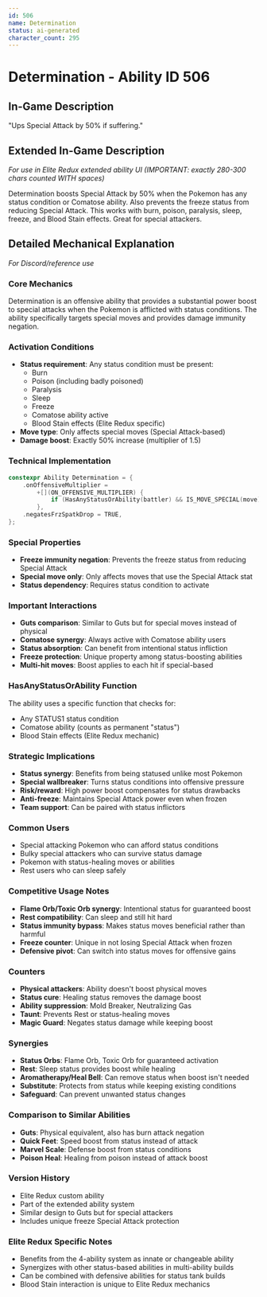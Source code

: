 ```yaml
---
id: 506
name: Determination
status: ai-generated
character_count: 295
---
```


# Determination - Ability ID 506

## In-Game Description
"Ups Special Attack by 50% if suffering."

## Extended In-Game Description
*For use in Elite Redux extended ability UI (IMPORTANT: exactly 280-300 chars counted WITH spaces)*

Determination boosts Special Attack by 50% when the Pokemon has any status condition or Comatose ability. Also prevents the freeze status from reducing Special Attack. This works with burn, poison, paralysis, sleep, freeze, and Blood Stain effects. Great for special attackers.

## Detailed Mechanical Explanation
*For Discord/reference use*

### Core Mechanics
Determination is an offensive ability that provides a substantial power boost to special attacks when the Pokemon is afflicted with status conditions. The ability specifically targets special moves and provides damage immunity negation.

### Activation Conditions
- **Status requirement**: Any status condition must be present:
  - Burn
  - Poison (including badly poisoned)
  - Paralysis
  - Sleep
  - Freeze
  - Comatose ability active
  - Blood Stain effects (Elite Redux specific)
- **Move type**: Only affects special moves (Special Attack-based)
- **Damage boost**: Exactly 50% increase (multiplier of 1.5)

### Technical Implementation
```c
constexpr Ability Determination = {
    .onOffensiveMultiplier =
        +[](ON_OFFENSIVE_MULTIPLIER) {
            if (HasAnyStatusOrAbility(battler) && IS_MOVE_SPECIAL(move)) MUL(1.5);
        },
    .negatesFrzSpatkDrop = TRUE,
};
```

### Special Properties
- **Freeze immunity negation**: Prevents the freeze status from reducing Special Attack
- **Special move only**: Only affects moves that use the Special Attack stat
- **Status dependency**: Requires status condition to activate

### Important Interactions
- **Guts comparison**: Similar to Guts but for special moves instead of physical
- **Comatose synergy**: Always active with Comatose ability users
- **Status absorption**: Can benefit from intentional status infliction
- **Freeze protection**: Unique property among status-boosting abilities
- **Multi-hit moves**: Boost applies to each hit if special-based

### HasAnyStatusOrAbility Function
The ability uses a specific function that checks for:
- Any STATUS1 status condition
- Comatose ability (counts as permanent "status")
- Blood Stain effects (Elite Redux mechanic)

### Strategic Implications
- **Status synergy**: Benefits from being statused unlike most Pokemon
- **Special wallbreaker**: Turns status conditions into offensive pressure
- **Risk/reward**: High power boost compensates for status drawbacks
- **Anti-freeze**: Maintains Special Attack power even when frozen
- **Team support**: Can be paired with status inflictors

### Common Users
- Special attacking Pokemon who can afford status conditions
- Bulky special attackers who can survive status damage
- Pokemon with status-healing moves or abilities
- Rest users who can sleep safely

### Competitive Usage Notes
- **Flame Orb/Toxic Orb synergy**: Intentional status for guaranteed boost
- **Rest compatibility**: Can sleep and still hit hard
- **Status immunity bypass**: Makes status moves beneficial rather than harmful
- **Freeze counter**: Unique in not losing Special Attack when frozen
- **Defensive pivot**: Can switch into status moves for offensive gains

### Counters
- **Physical attackers**: Ability doesn't boost physical moves
- **Status cure**: Healing status removes the damage boost
- **Ability suppression**: Mold Breaker, Neutralizing Gas
- **Taunt**: Prevents Rest or status-healing moves
- **Magic Guard**: Negates status damage while keeping boost

### Synergies
- **Status Orbs**: Flame Orb, Toxic Orb for guaranteed activation
- **Rest**: Sleep status provides boost while healing
- **Aromatherapy/Heal Bell**: Can remove status when boost isn't needed
- **Substitute**: Protects from status while keeping existing conditions
- **Safeguard**: Can prevent unwanted status changes

### Comparison to Similar Abilities
- **Guts**: Physical equivalent, also has burn attack negation
- **Quick Feet**: Speed boost from status instead of attack
- **Marvel Scale**: Defense boost from status conditions
- **Poison Heal**: Healing from poison instead of attack boost

### Version History
- Elite Redux custom ability
- Part of the extended ability system
- Similar design to Guts but for special attackers
- Includes unique freeze Special Attack protection

### Elite Redux Specific Notes
- Benefits from the 4-ability system as innate or changeable ability
- Synergizes with other status-based abilities in multi-ability builds
- Can be combined with defensive abilities for status tank builds
- Blood Stain interaction is unique to Elite Redux mechanics